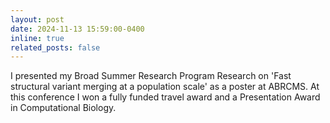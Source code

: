 ```yaml
---
layout: post
date: 2024-11-13 15:59:00-0400
inline: true
related_posts: false
---
```


I presented my Broad Summer Research Program Research on 'Fast structural variant merging at a population scale' as a poster at ABRCMS. At this conference I won a fully funded travel award and a Presentation Award in Computational Biology.
